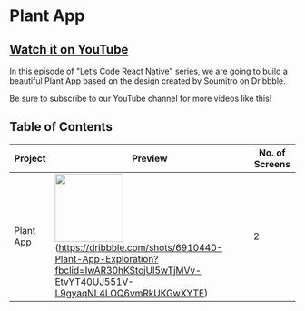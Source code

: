 # Plant App

## [Watch it on YouTube](https://youtu.be/c-NfKd1iVwE)

In this episode of "Let’s Code React Native" series, we are going to build a beautiful Plant App based on the design created by Soumitro on Dribbble.

Be sure to subscribe to our YouTube channel for more videos like this!

## Table of Contents

| Project | Preview | No. of Screens |
|-------- | ------ | ------ |
|Plant App | <img src="https://static.dribbble.com/users/1909255/screenshots/6910440/frame_4x.png?compress=1&resize=1200x900" width="120" /> (https://dribbble.com/shots/6910440-Plant-App-Exploration?fbclid=IwAR30hKStojUl5wTjMVv-EtvYT40UJ551V-L9gyaqNL4LOQ6vmRkUKGwXYTE) | 2 |
